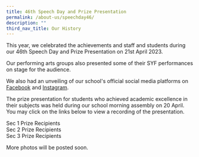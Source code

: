 ```yaml
---
title: 46th Speech Day and Prize Presentation
permalink: /about-us/speechday46/
description: ""
third_nav_title: Our History
---
```

This year, we celebrated the achievements and staff and students during our 46th Speech Day and Prize Presentation on 21st April 2023.

Our performing arts groups also presented some of their SYF performances on stage for the audience. 

We also had an unveiling of our school's official social media platforms on <a target="\_blank" href="https://www.facebook.com/BendemeerSecondaryOfficial/">Facebook</a> and <a target="\_blank" href="https://instagram.com/bendemeer_secondary_official/">Instagram</a>.
 


The prize presentation for students who achieved academic excellence in their subjects was held during our school morning assembly on 20 April.  You may click on the links below to view a recording of the presentation.  

<p>
Sec 1 Prize Recipients<br>
Sec 2 Prize Recipients<br>
Sec 3 Prize Recipients<br>
</p>

More photos will be posted soon.